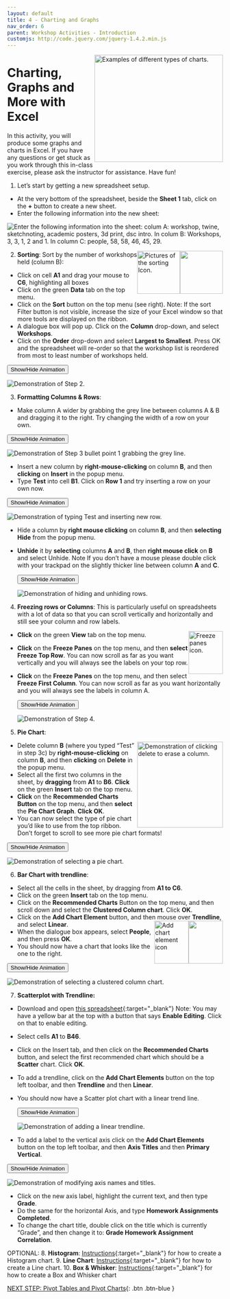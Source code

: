 ```yaml
---
layout: default
title: 4 - Charting and Graphs
nav_order: 6
parent: Workshop Activities - Introduction
customjs: http://code.jquery.com/jquery-1.4.2.min.js
---
```

<img src="images/excel-charts-graphs-01.png" style="float:right;width:300px;height:250px;" alt="Examples of different types of charts."> 

# Charting, Graphs and More with Excel
In this activity, you will produce some graphs and charts in Excel. If you have any questions or get stuck as you work through this in-class exercise, please ask the instructor for assistance.  Have fun!

1. Let’s start by getting a new spreadsheet setup. 

  - At the very bottom of the spreadsheet, beside the **Sheet 1** tab, click on the **+** button to create a new sheet.
  - Enter the following information into the new sheet:

   <img src="images/excel-charts-graphs-02.png" alt="Enter the following information into the sheet: colum A: workshop, twine, sketchnoting, academic posters, 3d print, dsc intro. In colum B: Workshops, 3, 3, 1, 2 and 1. In column C: people, 58, 58, 46, 45, 29.">

   <img src="images/excel-charts-graphs-03.png" style="float:right;width:100px;height:100px;"> <img src="images/excel-charts-graphs-04.png" style="float:right;width:100px;height:100px;" alt="Pictures of the sorting Icon.">
 
2. **Sorting**: Sort by the number of workshops held (column B): 
  - Click on cell **A1** and drag your mouse to **C6**, highlighting all boxes
  - Click on the green **Data** tab on the top menu.
  - Click on the **Sort** button on the top menu (see right). Note: If the sort Filter button is not visible, increase the size of your Excel window so that more tools are displayed on the ribbon.
  - A dialogue box will pop up. Click on the **Column** drop-down, and select **Workshops**.
  - Click on the **Order** drop-down and select **Largest to Smallest**. 
Press OK and the spreadsheet will re-order so that the workshop list is reordered from most to least number of workshops held.

   <button onclick="toggle('gif1')">Show/Hide Animation</button>
   <div id="gif1">
   <img src="images/excel-charts-graphs-05.gif" alt="Demonstration of Step 2.">
   </div>
 
 
3. **Formatting Columns & Rows**:
  - Make column A wider by grabbing the grey line between columns A & B and dragging it to the right. Try changing the width of a row on your own.

   <button onclick="toggle('gif2')">Show/Hide Animation</button>
   <div id="gif2">
   <img src="images/excel-charts-graphs-06.gif" alt="Demonstration of Step 3 bullet point 1 grabbing the grey line."> 
   </div>


  - Insert a new column by **right-mouse-clicking** on column **B**, and then **clicking** on **Insert** in the popup menu. 
  - Type **Test** into cell **B1**. Click on **Row 1** and try inserting a row on your own now.

   <button onclick="toggle('gif3')">Show/Hide Animation</button>
   <div id="gif3">
   <img src="images/excel-charts-graphs-07.gif" alt="Demonstration of typing Test and inserting new row.">
   </div>

 
  - Hide a column by **right mouse clicking** on column **B**, and then **selecting Hide** from the popup menu. 
  - **Unhide** it by **selecting** columns **A** and **B**, then **right mouse click** on **B** and select Unhide. Note If you don’t have a mouse please double click with your trackpad on the slightly thicker line between column **A** and **C**.<br>

    <button onclick="toggle('gif4')">Show/Hide Animation</button>
    <div id="gif4">
    <img src="images/excel-charts-graphs-08.gif" alt="Demonstration of hiding and unhiding rows.">
    </div>

 
 
4. **Freezing rows or Columns**: This is particularly useful on spreadsheets with a lot of data so that you can scroll vertically and horizontally and still see your column and row labels.

    <img src="images/excel-charts-graphs-09.png" style="float:right;width:80px;height:100px;" alt="Freeze panes icon.">

  - **Click** on the green **View** tab on the top menu.
  - **Click** on the **Freeze Panes** on the top menu, and then **select Freeze Top Row**. You can now scroll as far as you want vertically and you will always see the labels on your top row.
  - **Click** on the **Freeze Panes** on the top menu, and then select **Freeze First Column**. You can now scroll as far as you want horizontally and you will always see the labels in column A.

    <button onclick="toggle('gif5')">Show/Hide Animation</button>
     <div id="gif5">
    <img src="images/excel-charts-graphs-10.gif" alt="Demonstration of Step 4.">
    </div>

 

5. **Pie Chart**:

 <img src="images/excel-charts-graphs-11.png" style="float:right;width:200px;height:200px;" alt="Demonstration of clicking delete to erase a column.">

  - Delete column **B** (where you typed “Test” in step 3c) by **right-mouse-clicking** on column **B**, and then **clicking** on **Delete** in the popup menu. 
  - Select all the first two columns in the sheet, by **dragging** from **A1** to **B6**. **Click** on the green **Insert** tab on the top menu.
  - **Click** on the **Recommended Charts Button** on the top menu, and then **select** the **Pie Chart Graph**. **Click OK**.
  - You can now select the type of pie chart you’d like to use from the top ribbon. Don’t forget to scroll to see more pie chart formats! 

   <button onclick="toggle('gif6')">Show/Hide Animation</button>
   <div id="gif6">
   <img src="images/excel-charts-graphs-12.gif" alt="Demonstration of selecting a pie chart.">
   </div>

 
 
6. **Bar Chart with trendline**:
  - Select all the cells in the sheet, by dragging from **A1 to C6**.
  - Click on the green **Insert** tab on the top menu.
  - Click on the **Recommended Charts** Button on the top menu, and then scroll down and select the **Clustered Column chart**. Click **OK**.
  - Click on the **Add Chart Element** button, and then mouse over **Trendline**, and select **Linear**. 
  <img src="images/excel-charts-graphs-13.png" style="float:right;width:80px;height:100px;"> <img src="images/excel-charts-graphs-14.png" style="float:right;width:80px;height:100px;" alt="Add chart element icon"> 
  - When the dialogue box appears, select **People**, and then press **OK**.
  - You should now have a chart that looks like the one to the right.

   <button onclick="toggle('gif7')">Show/Hide Animation</button>
   <div id="gif7">
   <img src="images/excel-charts-graphs-15.gif" alt="Demonstration of selecting a clustered column chart.">
   </div>

 
 
7. **Scatterplot with Trendline:** 

  - Download and open [this spreadsheet](docs/dsc-charting-graphs.xlsx){:target="_blank"}  Note: You may have a yellow bar at the top with a button that says **Enable Editing**. Click on that to enable editing.
  - Select cells **A1** to **B46**. 
  - Click on the Insert tab, and then click on the **Recommended Charts** button, and select the first recommended chart which should be a **Scatter** chart. Click **OK**.
  - To add a trendline, click on the **Add Chart Elements** button on the top left toolbar, and then **Trendline** and then **Linear**.
  - You should now have a Scatter plot chart with a linear trend line.

    <button onclick="toggle('gif8')">Show/Hide Animation</button>
    <div id="gif8">
    <img src="images/excel-charts-graphs-17.gif" alt="Demonstration of adding a linear trendline.">
    </div>

  
  - To add a label to the vertical axis click on the **Add Chart Elements** button on the top left toolbar, and then **Axis Titles** and then **Primary Vertical**. 

   <button onclick="toggle('gif9')">Show/Hide Animation</button>
   <div id="gif9">
   <img src="images/excel-charts-graphs-16.gif" alt="Demonstration of modifying axis names and titles.">
   </div>

  - Click on the new axis label, highlight the current text, and then type **Grade**.<br>
  - Do the same for the horizontal Axis, and type **Homework Assignments Completed**.<br>
  - To change the chart title, double click on the title which is currently “Grade”, and then change it to: **Grade Homework Assignment Correlation**.

OPTIONAL:
8. **Histogram**:  [Instructions](http://bit.ly/2I78FNh){:target="_blank"} for how to create a Histogram chart.
9. **Line Chart**: [Instructions](http://bit.ly/2HXiIEk){:target="_blank"} for how to create a Line chart.
10. **Box & Whisker**: [Instructions](http://bit.ly/2I90O1w){:target="_blank"} for how to create a Box and Whisker chart

<script>  

    function toggle(input) {
        var x = document.getElementById(input);
        if (x.style.display === "none") {
            x.style.display = "block";
        } else {
            x.style.display = "none";
        }
    }
</script>

[NEXT STEP: Pivot Tables and Pivot Charts](pivot-tables-charts.html){: .btn .btn-blue }
